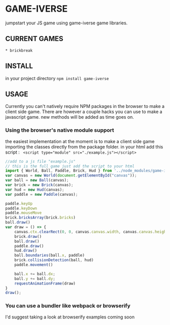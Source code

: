 # GAME-IVERSE
jumpstart your JS game using game-iverse game libraries.

## CURRENT GAMES 
    * brickbreak

## INSTALL
in your project directory 
`npm install game-iverse`

## USAGE
Currently you can't natively require NPM packages in the browser to make a client side game. There are however a couple hacks you can use to make a javascript game. new methods will be added as time goes on.


### Using the browser's native module support
the easiest implementation at the moment is to make a client side game importing the classes directly from the package folder.
in your html add this script : ` <script type="module" src="./example.js"></script>`
```javascript
//add to a js file "example.js"
// this is the full game just add the script to your html
import { World, Ball, Paddle, Brick, Hud } from '../node_modules/game-iverse/brickbreak/brickbreakclasses.js'
var canvas = new World(document.getElementById("canvas"));
var ball = new Ball(canvas);
var brick = new Brick(canvas);
var hud = new Hud(canvas);
var paddle = new Paddle(canvas);

paddle.keyUp
paddle.keyDown
paddle.mouseMove
brick.bricksArray(brick.bricks)
ball.draw()
var draw = () => {
    canvas.ctx.clearRect(0, 0, canvas.canvas.width, canvas.canvas.height);
    brick.draw()
    ball.draw()
    paddle.draw()
    hud.draw()
    ball.boundaries(ball.x, paddle)
    brick.collisionDetection(ball, hud)
    paddle.movement()

    ball.x += ball.dx;
    ball.y += ball.dy;
    requestAnimationFrame(draw)
}
draw();

```

### You can use a bundler like webpack or browserify
I'd suggest taking a look at browserify
examples coming soon
